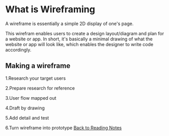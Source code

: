 # What is Wireframing

A wireframe is essentially a simple 2D display of one's page.

This wirefram enables users to create a design layout/diagram and plan for a website or app. In short, it's basically a minimal drawing of what the website or app will look like, which enables the designer to write code accordingly.

## Making a wireframe

1.Research your target users

2.Prepare research for reference

3.User flow mapped out

4.Draft by drawing

5.Add detail and test

6.Turn wireframe into prototype
[Back to Reading Notes](https://tomgtaylor.github.io/reading-notes)